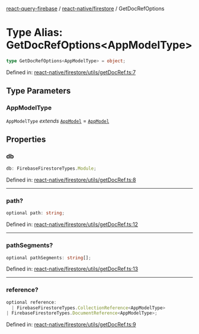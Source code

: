 [react-query-firebase](../../../modules.md) / [react-native/firestore](../index.md) / GetDocRefOptions

# Type Alias: GetDocRefOptions\<AppModelType\>

```ts
type GetDocRefOptions<AppModelType> = object;
```

Defined in: [react-native/firestore/utils/getDocRef.ts:7](https://github.com/vpishuk/react-query-firebase/blob/47ed1ecd8b83d68dd4237e8eb73f6aa6dea2c1fa/react-native/firestore/utils/getDocRef.ts#L7)

## Type Parameters

### AppModelType

`AppModelType` *extends* [`AppModel`](../../../types/type-aliases/AppModel.md) = [`AppModel`](../../../types/type-aliases/AppModel.md)

## Properties

### db

```ts
db: FirebaseFirestoreTypes.Module;
```

Defined in: [react-native/firestore/utils/getDocRef.ts:8](https://github.com/vpishuk/react-query-firebase/blob/47ed1ecd8b83d68dd4237e8eb73f6aa6dea2c1fa/react-native/firestore/utils/getDocRef.ts#L8)

***

### path?

```ts
optional path: string;
```

Defined in: [react-native/firestore/utils/getDocRef.ts:12](https://github.com/vpishuk/react-query-firebase/blob/47ed1ecd8b83d68dd4237e8eb73f6aa6dea2c1fa/react-native/firestore/utils/getDocRef.ts#L12)

***

### pathSegments?

```ts
optional pathSegments: string[];
```

Defined in: [react-native/firestore/utils/getDocRef.ts:13](https://github.com/vpishuk/react-query-firebase/blob/47ed1ecd8b83d68dd4237e8eb73f6aa6dea2c1fa/react-native/firestore/utils/getDocRef.ts#L13)

***

### reference?

```ts
optional reference: 
  | FirebaseFirestoreTypes.CollectionReference<AppModelType>
| FirebaseFirestoreTypes.DocumentReference<AppModelType>;
```

Defined in: [react-native/firestore/utils/getDocRef.ts:9](https://github.com/vpishuk/react-query-firebase/blob/47ed1ecd8b83d68dd4237e8eb73f6aa6dea2c1fa/react-native/firestore/utils/getDocRef.ts#L9)
